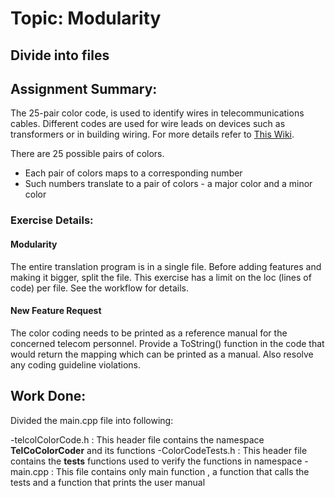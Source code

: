 # Topic: Modularity

## Divide into files

## Assignment Summary:
The 25-pair color code, is used to identify wires in telecommunications cables.
Different codes are used for wire leads on devices such as transformers or in building wiring.
For more details refer to [This Wiki](https://en.wikipedia.org/wiki/25-pair_color_code). 

There are 25 possible pairs of colors. 

- Each pair of colors maps to a corresponding number
- Such numbers translate to a pair of colors -
a major color and a minor color

### Exercise Details:

#### Modularity

The entire translation program is in a single file.
Before adding features and making it bigger,
split the file.
This exercise has a limit on the loc (lines of code)
per file. See the workflow for details.

#### New Feature Request

The color coding needs to be printed as a reference manual for the concerned telecom personnel.
Provide a ToString() function in the code that would return the mapping which can be printed as a manual.
Also resolve any coding guideline violations.

## Work Done:

Divided the main.cpp file into following:
  
   -telcolColorCode.h : This header file contains the namespace **TelCoColorCoder** and its functions
   -ColorCodeTests.h : This header file contains the **tests** functions
   used to verify the functions in namespace
   -main.cpp : This file contains only main function , a function that calls the tests and
   a function that prints the user manual
